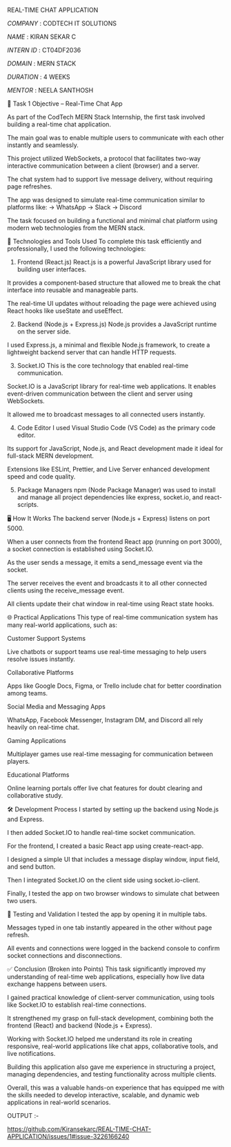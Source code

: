 REAL-TIME CHAT APPLICATION

*COMPANY* : CODTECH IT SOLUTIONS

*NAME* : KIRAN SEKAR C

*INTERN ID* : CT04DF2036

*DOMAIN* : MERN STACK

*DURATION* : 4 WEEKS

*MENTOR* : NEELA SANTHOSH


📌 Task 1 Objective – Real-Time Chat App

As part of the CodTech MERN Stack Internship, the first task involved building a real-time chat application.

The main goal was to enable multiple users to communicate with each other instantly and seamlessly.

This project utilized WebSockets, a protocol that facilitates two-way interactive communication between a client (browser) and a server.

The chat system had to support live message delivery, without requiring page refreshes.

The app was designed to simulate real-time communication similar to platforms like:
-> WhatsApp
-> Slack
-> Discord

The task focused on building a functional and minimal chat platform using modern web technologies from the MERN stack.

🧰 Technologies and Tools Used
To complete this task efficiently and professionally, I used the following technologies:

1. Frontend (React.js)
React.js is a powerful JavaScript library used for building user interfaces.

It provides a component-based structure that allowed me to break the chat interface into reusable and manageable parts.

The real-time UI updates without reloading the page were achieved using React hooks like useState and useEffect.

2. Backend (Node.js + Express.js)
Node.js provides a JavaScript runtime on the server side.

I used Express.js, a minimal and flexible Node.js framework, to create a lightweight backend server that can handle HTTP requests.

3. Socket.IO
This is the core technology that enabled real-time communication.

Socket.IO is a JavaScript library for real-time web applications. It enables event-driven communication between the client and server using WebSockets.

It allowed me to broadcast messages to all connected users instantly.

4. Code Editor
I used Visual Studio Code (VS Code) as the primary code editor.

Its support for JavaScript, Node.js, and React development made it ideal for full-stack MERN development.

Extensions like ESLint, Prettier, and Live Server enhanced development speed and code quality.

5. Package Managers
npm (Node Package Manager) was used to install and manage all project dependencies like express, socket.io, and react-scripts.

🖥️ How It Works
The backend server (Node.js + Express) listens on port 5000.

When a user connects from the frontend React app (running on port 3000), a socket connection is established using Socket.IO.

As the user sends a message, it emits a send_message event via the socket.

The server receives the event and broadcasts it to all other connected clients using the receive_message event.

All clients update their chat window in real-time using React state hooks.

🌐 Practical Applications
This type of real-time communication system has many real-world applications, such as:

Customer Support Systems

Live chatbots or support teams use real-time messaging to help users resolve issues instantly.

Collaborative Platforms

Apps like Google Docs, Figma, or Trello include chat for better coordination among teams.

Social Media and Messaging Apps

WhatsApp, Facebook Messenger, Instagram DM, and Discord all rely heavily on real-time chat.

Gaming Applications

Multiplayer games use real-time messaging for communication between players.

Educational Platforms

Online learning portals offer live chat features for doubt clearing and collaborative study.

🛠️ Development Process
I started by setting up the backend using Node.js and Express.

I then added Socket.IO to handle real-time socket communication.

For the frontend, I created a basic React app using create-react-app.

I designed a simple UI that includes a message display window, input field, and send button.

Then I integrated Socket.IO on the client side using socket.io-client.

Finally, I tested the app on two browser windows to simulate chat between two users.

🧪 Testing and Validation
I tested the app by opening it in multiple tabs.

Messages typed in one tab instantly appeared in the other without page refresh.

All events and connections were logged in the backend console to confirm socket connections and disconnections.

✅ Conclusion (Broken into Points)
This task significantly improved my understanding of real-time web applications, especially how live data exchange happens between users.

I gained practical knowledge of client-server communication, using tools like Socket.IO to establish real-time connections.

It strengthened my grasp on full-stack development, combining both the frontend (React) and backend (Node.js + Express).

Working with Socket.IO helped me understand its role in creating responsive, real-world applications like chat apps, collaborative tools, and live notifications.

Building this application also gave me experience in structuring a project, managing dependencies, and testing functionality across multiple clients.

Overall, this was a valuable hands-on experience that has equipped me with the skills needed to develop interactive, scalable, and dynamic web applications in real-world scenarios.

OUTPUT :-

https://github.com/Kiransekarc/REAL-TIME-CHAT-APPLICATION/issues/1#issue-3226166240
